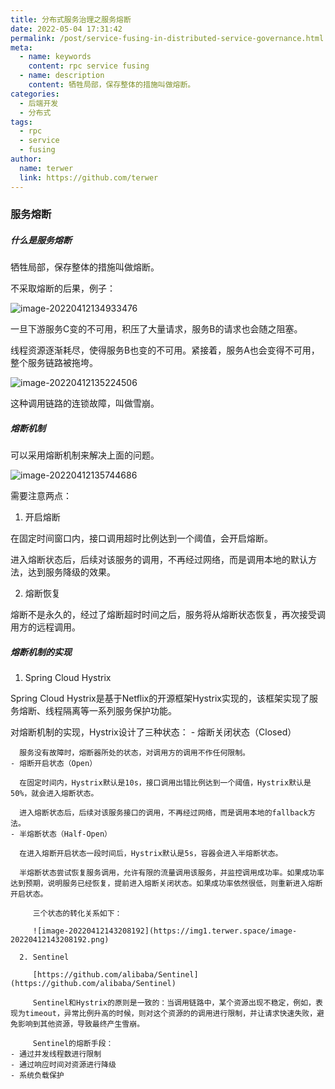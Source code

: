 ```yaml
---
title: 分布式服务治理之服务熔断
date: 2022-05-04 17:31:42
permalink: /post/service-fusing-in-distributed-service-governance.html
meta:
  - name: keywords
    content: rpc service fusing
  - name: description
    content: 牺牲局部，保存整体的措施叫做熔断。
categories:
  - 后端开发
  - 分布式
tags:
  - rpc
  - service
  - fusing
author: 
  name: terwer
  link: https://github.com/terwer
---
```


### 服务熔断
##### 什么是服务熔断

牺牲局部，保存整体的措施叫做熔断。

不采取熔断的后果，例子：

![image-20220412134933476](https://img1.terwer.space/image-20220412134933476.png)

一旦下游服务C变的不可用，积压了大量请求，服务B的请求也会随之阻塞。

线程资源逐渐耗尽，使得服务B也变的不可用。紧接着，服务A也会变得不可用，整个服务链路被拖垮。

![image-20220412135224506](https://img1.terwer.space/image-20220412135224506.png)

这种调用链路的连锁故障，叫做雪崩。
##### 熔断机制

可以采用熔断机制来解决上面的问题。

![image-20220412135744686](https://img1.terwer.space/image-20220412135744686.png)

需要注意两点：

1. 开启熔断

 在固定时间窗口内，接口调用超时比例达到一个阈值，会开启熔断。

 进入熔断状态后，后续对该服务的调用，不再经过网络，而是调用本地的默认方法，达到服务降级的效果。

2. 熔断恢复

 熔断不是永久的，经过了熔断超时时间之后，服务将从熔断状态恢复，再次接受调用方的远程调用。
##### 熔断机制的实现

1. Spring Cloud Hystrix

 Spring Cloud Hystrix是基于Netflix的开源框架Hystrix实现的，该框架实现了服务熔断、线程隔离等一系列服务保护功能。

 对熔断机制的实现，Hystrix设计了三种状态：
	- 熔断关闭状态（Closed）
	  
	  服务没有故障时，熔断器所处的状态，对调用方的调用不作任何限制。
	- 熔断开启状态（Open）
	  
	  在固定时间内，Hystrix默认是10s，接口调用出错比例达到一个阈值，Hystrix默认是50%，就会进入熔断状态。
	  
	  进入熔断状态后，后续对该服务接口的调用，不再经过网络，而是调用本地的fallback方法。
	- 半熔断状态（Half-Open）
	  
	  在进入熔断开启状态一段时间后，Hystrix默认是5s，容器会进入半熔断状态。
	  
	  半熔断状态尝试恢复服务调用，允许有限的流量调用该服务，并监控调用成功率。如果成功率达到预期，说明服务已经恢复，提前进入熔断关闭状态。如果成功率依然很低，则重新进入熔断开启状态。
	  
	     三个状态的转化关系如下：
	  
	     ![image-20220412143208192](https://img1.terwer.space/image-20220412143208192.png)
	  
	  2. Sentinel
	  
	     [https://github.com/alibaba/Sentinel](https://github.com/alibaba/Sentinel)
	  
	     Sentinel和Hystrix的原则是一致的：当调用链路中，某个资源出现不稳定，例如，表现为timeout，异常比例升高的时候，则对这个资源的的调用进行限制，并让请求快速失败，避免影响到其他资源，导致最终产生雪崩。
	  
	     Sentinel的熔断手段：
	- 通过并发线程数进行限制
	- 通过响应时间对资源进行降级
	- 系统负载保护